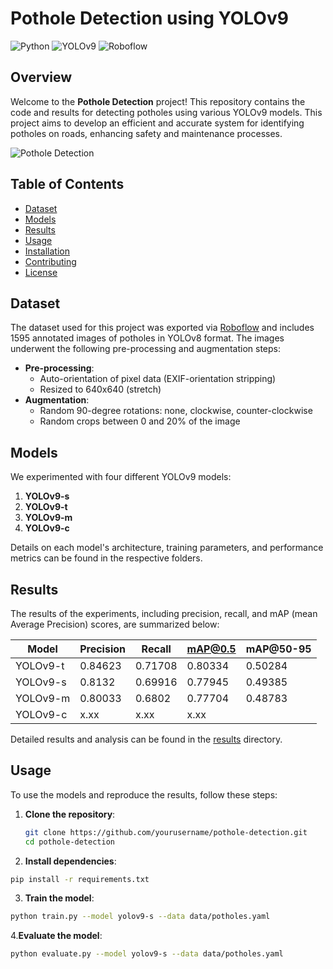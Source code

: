 # Pothole Detection using YOLOv9

![Python](https://img.shields.io/badge/python-3.8%2B-blue.svg)
![YOLOv9](https://img.shields.io/badge/YOLOv9-Models-yellow.svg)
![Roboflow](https://img.shields.io/badge/Dataset-Roboflow-orange.svg)

## Overview

Welcome to the **Pothole Detection** project! This repository contains the code and results for detecting potholes using various YOLOv9 models. This project aims to develop an efficient and accurate system for identifying potholes on roads, enhancing safety and maintenance processes.

![Pothole Detection](path_to_sample_image.jpg)

## Table of Contents

- [Dataset](#dataset)
- [Models](#models)
- [Results](#results)
- [Usage](#usage)
- [Installation](#installation)
- [Contributing](#contributing)
- [License](#license)

## Dataset

The dataset used for this project was exported via [Roboflow]( https://public.roboflow.com/object-detection/pothole) and includes 1595 annotated images of potholes in YOLOv8 format. The images underwent the following pre-processing and augmentation steps:
- **Pre-processing**:
  - Auto-orientation of pixel data (EXIF-orientation stripping)
  - Resized to 640x640 (stretch)
- **Augmentation**:
  - Random 90-degree rotations: none, clockwise, counter-clockwise
  - Random crops between 0 and 20% of the image

## Models

We experimented with four different YOLOv9 models:
1. **YOLOv9-s**
2. **YOLOv9-t**
3. **YOLOv9-m**
4. **YOLOv9-c**

Details on each model's architecture, training parameters, and performance metrics can be found in the respective folders.

## Results

The results of the experiments, including precision, recall, and mAP (mean Average Precision) scores, are summarized below:

| Model    | Precision | Recall | mAP@0.5 | mAP@50-95 |
|----------|-----------|--------|---------|---------|
| YOLOv9-t | 0.84623      | 0.71708   | 0.80334    |0.50284|
| YOLOv9-s | 0.8132     | 0.69916   | 0.77945   | 0.49385 |
| YOLOv9-m | 0.80033      | 0.6802   | 0.77704   | 0.48783 |
| YOLOv9-c | x.xx      | x.xx   | x.xx    ||

Detailed results and analysis can be found in the [results](./results) directory.

## Usage

To use the models and reproduce the results, follow these steps:

1. **Clone the repository**:
   ```bash
   git clone https://github.com/yourusername/pothole-detection.git
   cd pothole-detection
2. **Install dependencies**:
```bash
pip install -r requirements.txt
```
3. **Train the model**:
```bash
python train.py --model yolov9-s --data data/potholes.yaml
```
4.**Evaluate the model**:
```bash
python evaluate.py --model yolov9-s --data data/potholes.yaml
```
